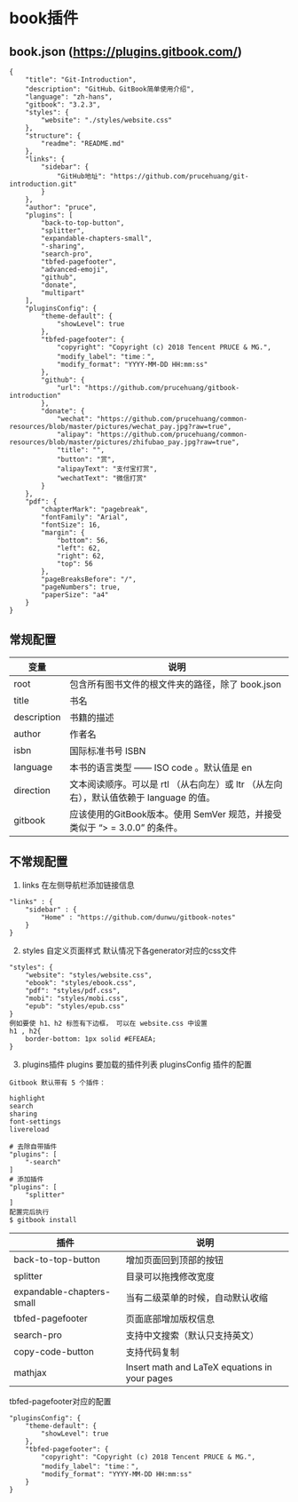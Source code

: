 # book插件

## book.json (https://plugins.gitbook.com/)
```
{
    "title": "Git-Introduction",
    "description": "GitHub、GitBook简单使用介绍",
    "language": "zh-hans",
    "gitbook": "3.2.3",
    "styles": {
        "website": "./styles/website.css"
    },
    "structure": {
        "readme": "README.md"
    },
    "links": {
        "sidebar": {
            "GitHub地址": "https://github.com/prucehuang/git-introduction.git" 
        }
    },
    "author": "pruce",
    "plugins": [
        "back-to-top-button",
        "splitter",
        "expandable-chapters-small",
        "-sharing",
        "search-pro",
        "tbfed-pagefooter",
        "advanced-emoji",
        "github",
        "donate",
        "multipart"
    ],
    "pluginsConfig": {
        "theme-default": {
            "showLevel": true
        },
        "tbfed-pagefooter": {
            "copyright": "Copyright (c) 2018 Tencent PRUCE & MG.",
            "modify_label": "time：",
            "modify_format": "YYYY-MM-DD HH:mm:ss"
        },
        "github": {
            "url": "https://github.com/prucehuang/gitbook-introduction"
        },
        "donate": {
            "wechat": "https://github.com/prucehuang/common-resources/blob/master/pictures/wechat_pay.jpg?raw=true",
            "alipay": "https://github.com/prucehuang/common-resources/blob/master/pictures/zhifubao_pay.jpg?raw=true",
            "title": "",
            "button": "赏",
            "alipayText": "支付宝打赏",
            "wechatText": "微信打赏"
        }
    },
    "pdf": {
        "chapterMark": "pagebreak",
        "fontFamily": "Arial",
        "fontSize": 16,
        "margin": {
            "bottom": 56,
            "left": 62,
            "right": 62,
            "top": 56
        },
        "pageBreaksBefore": "/",
        "pageNumbers": true,
        "paperSize": "a4"
    }
}
```
## 常规配置

变量 | 说明
---|---
root | 包含所有图书文件的根文件夹的路径，除了 book.json
title | 书名
description | 书籍的描述
author | 作者名
isbn | 国际标准书号 ISBN
language | 本书的语言类型 —— ISO code 。默认值是 en
direction | 文本阅读顺序。可以是 rtl （从右向左）或 ltr （从左向右），默认值依赖于 language 的值。
gitbook | 应该使用的GitBook版本。使用 SemVer 规范，并接受类似于 “> = 3.0.0” 的条件。

## 不常规配置
1. links 在左侧导航栏添加链接信息
```
"links" : {
    "sidebar" : {
        "Home" : "https://github.com/dunwu/gitbook-notes"
    }
}
```

2. styles 自定义页面样式
默认情况下各generator对应的css文件
```
"styles": {
    "website": "styles/website.css",
    "ebook": "styles/ebook.css",
    "pdf": "styles/pdf.css",
    "mobi": "styles/mobi.css",
    "epub": "styles/epub.css"
}
例如要使 h1、h2 标签有下边框， 可以在 website.css 中设置
h1 , h2{
    border-bottom: 1px solid #EFEAEA;
}
```

3. plugins插件
plugins 要加载的插件列表
pluginsConfig 插件的配置  

```
Gitbook 默认带有 5 个插件：

highlight
search
sharing
font-settings
livereload

# 去除自带插件
"plugins": [
    "-search"
]
# 添加插件
"plugins": [
    "splitter"
]
配置完后执行
$ gitbook install
```

插件 | 说明
---|---
back-to-top-button | 增加页面回到顶部的按钮
splitter | 目录可以拖拽修改宽度
expandable-chapters-small | 当有二级菜单的时候，自动默认收缩
tbfed-pagefooter | 页面底部增加版权信息
search-pro | 支持中文搜索（默认只支持英文）
copy-code-button | 支持代码复制
mathjax | Insert math and LaTeX equations in your pages

tbfed-pagefooter对应的配置
```
"pluginsConfig": {
    "theme-default": {
        "showLevel": true
    },
    "tbfed-pagefooter": {
        "copyright": "Copyright (c) 2018 Tencent PRUCE & MG.",
        "modify_label": "time：",
        "modify_format": "YYYY-MM-DD HH:mm:ss"
    }
}
```






